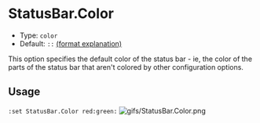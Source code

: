 # StatusBar.Color

- Type: `color`
- Default: `::` [(format explanation)](../Colors.md)

This option specifies the default color of the status bar - ie, the color of the parts of the status
bar that aren't colored by other configuration options.

## Usage
`:set StatusBar.Color red:green:`
![gifs/StatusBar.Color.png](gifs/StatusBar.Color.png)
